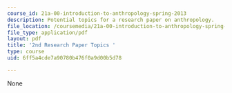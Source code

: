 ```yaml
---
course_id: 21a-00-introduction-to-anthropology-spring-2013
description: Potential topics for a research paper on anthropology.
file_location: /coursemedia/21a-00-introduction-to-anthropology-spring-2013/6ff5a4cde7a90780b476f0a9d00b5d78_MIT21A_00S13_sndprtopic.pdf
file_type: application/pdf
layout: pdf
title: '2nd Research Paper Topics '
type: course
uid: 6ff5a4cde7a90780b476f0a9d00b5d78

---
```

None